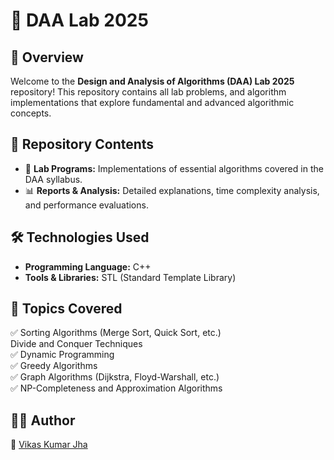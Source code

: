 # 🎯 DAA Lab 2025

## 📌 Overview
Welcome to the **Design and Analysis of Algorithms (DAA) Lab 2025** repository! This repository contains all lab problems, and algorithm implementations that explore fundamental and advanced algorithmic concepts.

## 📂 Repository Contents
- 📝 **Lab Programs:** Implementations of essential algorithms covered in the DAA syllabus.
- 📊 **Reports & Analysis:** Detailed explanations, time complexity analysis, and performance evaluations.

## 🛠️ Technologies Used
- **Programming Language:** C++
- **Tools & Libraries:** STL (Standard Template Library)

## 📖 Topics Covered
✅ Sorting Algorithms (Merge Sort, Quick Sort, etc.)  
 Divide and Conquer Techniques  
✅ Dynamic Programming  
✅ Greedy Algorithms  
✅ Graph Algorithms (Dijkstra, Floyd-Warshall, etc.)  
✅ NP-Completeness and Approximation Algorithms  



## 👨‍💻 Author
📌 [Vikas Kumar Jha](https://github.com/vikasjha11)

